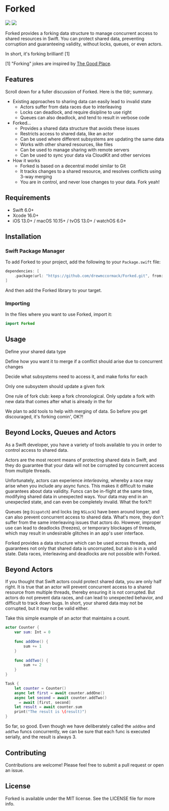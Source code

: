 # Forked

[![](https://img.shields.io/endpoint?url=https%3A%2F%2Fswiftpackageindex.com%2Fapi%2Fpackages%2Fdrewmccormack%2FForked%2Fbadge%3Ftype%3Dswift-versions)](https://swiftpackageindex.com/drewmccormack/Forked)
[![](https://img.shields.io/endpoint?url=https%3A%2F%2Fswiftpackageindex.com%2Fapi%2Fpackages%2Fdrewmccormack%2FForked%2Fbadge%3Ftype%3Dplatforms)](https://swiftpackageindex.com/drewmccormack/Forked)

Forked provides a forking data structure to manage concurrent access to shared resources in Swift.
You can protect shared data, preventing corruption and guaranteeing validity, without locks, queues,
or even actors. 

In short, it's forking brilliant! [1] 

[1] "Forking" jokes are inspired by [The Good Place](https://en.wikipedia.org/wiki/The_Good_Place).

## Features

Scroll down for a fuller discussion of Forked. Here is the tldr; summary.

- Existing approaches to sharing data can easily lead to invalid state
    - Actors suffer from data races due to interleaving
    - Locks can deadlock, and require disipline to use right
    - Queues can also deadlock, and tend to result in verbose code
- Forked...
    - Provides a shared data structure that avoids these issues
    - Restricts access to shared data, like an actor
    - Can be used where different subsystems are updating the same data
    - Works with other shared resources, like files
    - Can be used to manage sharing with remote servers
    - Can be used to sync your data via CloudKit and other services
- How it works
    - Forked is based on a decentral model similar to Git
    - It tracks changes to a shared resource, and resolves conflicts using 3-way merging
    - You are in control, and never lose changes to your data. Fork yeah!

## Requirements

- Swift 6.0+
- Xcode 16.0+
- iOS 13.0+ / macOS 10.15+ / tvOS 13.0+ / watchOS 6.0+

## Installation

### Swift Package Manager

To add Forked to your project, add the following to your `Package.swift` file:

```swift
dependencies: [
    .package(url: "https://github.com/drewmccormack/Forked.git", from: "0.1.0")
]
```

And then add the Forked library to your target.

### Importing

In the files where you want to use Forked, import it:

```swift
import Forked
```

## Usage

Define your shared data type

Define how you want it to merge if a conflict should arise due to concurrent changes

Decide what subsystems need to access it, and make forks for each

Only one subsystem should update a given fork

One rule of fork club: keep a fork chronological. 
Only update a fork with new data that comes after what is already in the for

We plan to add tools to help with merging of data. So before you get discouraged,
it's forking comin', OK?!

## Beyond Locks, Queues and Actors

As a Swift developer, you have a variety of tools available to you in order
to control access to shared data. 

Actors are the most recent means of protecting shared data in Swift, and they do 
guarantee that your data will not be corrupted by concurrent access from 
multiple threads. 

Unfortunately, actors can
experience _interleaving_, whereby a race may arise when you include any 
async funcs. This makes it difficult to make guarantees about data validity. 
Funcs can be in-flight at the same time, modifying shared data in unexpected ways.
Your data may end in an unexpected state, and can even be completely invalid. 
What the fork?!

Queues (eg `Dispatch`) and locks (eg `NSLock`) have been around longer, and can also prevent
concurrent access to shared data. What's more, they don't suffer from the same
interleaving issues that actors do. However, improper use can lead to deadlocks (freezes), or 
temporary blockages of threads, which may result in undesirable
glitches in an app's user interface.

Forked provides a data structure which can be used across threads, and 
guarantees not only that shared data is uncorrupted, but also is in a valid state.
Data races, interleaving and deadlocks are not possible with Forked.

## Beyond Actors

If you thought that Swift actors could protect shared data, you are only half right. 
It is true that an actor will prevent concurrent access to a shared resource from
multiple threads, thereby ensuring it is not corrupted. But actors do not prevent
data races, and can lead to unexpected behavior, and difficult to track down bugs.
In short, your shared data may not be corrupted, but it may not be valid either.

Take this simple example of an actor that maintains a count.

```swift
actor Counter {
    var sum: Int = 0
    
    func addOne() {
        sum += 1
    }
    
    func addTwo() {
        sum += 2
    }
}

Task {
    let counter = Counter()
    async let first = await counter.addOne()
    async let second = await counter.addTwo()
    _ = await [first, second]
    let result = await counter.sum
    print("The result is \(result)")
}
```

So far, so good. Even though we have deliberately called the `addOne` and `addTwo`
funcs concurrently, we can be sure that each func is executed serially, 
and the result is always 3.

## Contributing

Contributions are welcome! Please feel free to submit a pull request or open an issue.

## License

Forked is available under the MIT license. See the LICENSE file for more info.


